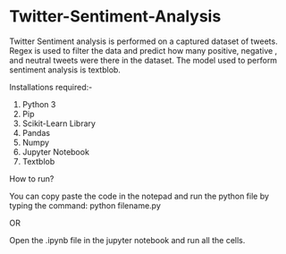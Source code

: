 # Twitter-Sentiment-Analysis
Twitter Sentiment analysis is performed on a captured dataset of tweets. Regex is used to filter the data and predict how many positive, negative , and neutral tweets were there in the dataset. The model used to perform sentiment analysis is textblob.

Installations required:-
1. Python 3
2. Pip
3. Scikit-Learn Library
4. Pandas
5. Numpy
6. Jupyter Notebook
7. Textblob

How to run?

You can copy paste the code in the notepad and run the python file by typing the command: python filename.py

OR

Open the .ipynb file in the jupyter notebook and run all the cells.
